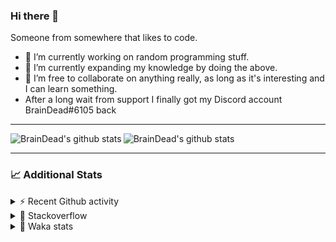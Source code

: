 ### Hi there 👋

Someone from somewhere that likes to code.

- 🔭 I’m currently working on random programming stuff.
- 🌱 I’m currently expanding my knowledge by doing the above.
- 👯 I’m free to collaborate on anything really, as long as it's interesting and I can learn something.
- After a long wait from support I finally got my Discord account BrainDead#6105 back
<hr>


<img alt="BrainDead's github stats" align="left" src="https://github-readme-stats.vercel.app/api?username=albertopoljak&count_private=true&show_icons=true&theme=radical&hide_border=true"/>
<img alt="BrainDead's github stats" align="left" src="https://github-readme-stats.vercel.app/api/top-langs/?username=albertopoljak&layout=compact&theme=radical&hide_border=true&card_width=250"/>
<br clear="left"/>

<hr>

### 📈 Additional Stats

<details>
  <summary>⚡ Recent Github activity</summary>
  <br/>

  <!--START_SECTION:activity-->
1. 🗣 Commented on [#158](https://github.com/Tortoise-Community/Tortoise-BOT/issues/158) in [Tortoise-Community/Tortoise-BOT](https://github.com/Tortoise-Community/Tortoise-BOT)
2. 🗣 Commented on [#32](https://github.com/albertopoljak/Licensy/issues/32) in [albertopoljak/Licensy](https://github.com/albertopoljak/Licensy)
3. ❗️ Closed issue [#31](https://github.com/albertopoljak/Licensy/issues/31) in [albertopoljak/Licensy](https://github.com/albertopoljak/Licensy)
4. ❌ Closed PR [#23](https://github.com/albertopoljak/Licensy/pull/23) in [albertopoljak/Licensy](https://github.com/albertopoljak/Licensy)
5. ❌ Closed PR [#19](https://github.com/albertopoljak/Licensy/pull/19) in [albertopoljak/Licensy](https://github.com/albertopoljak/Licensy)
  <!--END_SECTION:activity-->
</details>

<details>
  <summary>👀 Stackoverflow</summary>

  [![Omid Nikrah StackOverflow](https://github-readme-stackoverflow.vercel.app/?userID=11311072&theme=dark)](https://stackoverflow.com/users/11311072/braindead)

</details>

<details>
  <summary>🤖 Waka stats</summary>
  <br/>

  <!--START_SECTION:waka-->
![Profile Views](http://img.shields.io/badge/Profile%20Views-1-blue)

![Lines of code](https://img.shields.io/badge/From%20Hello%20World%20I%27ve%20Written-278519%20lines%20of%20code-blue)

**🐱 My Github Data** 

> 🏆 769 Contributions in the Year 2021
 > 
> 📦 148.8 kB Used in Github's Storage 
 > 
> 💼 Opted to Hire
 > 
> 📜 33 Public Repositories 
 > 
> 🔑 8 Private Repositories  
 > 
**I'm an Early 🐤** 

```text
🌞 Morning    172 commits    █████░░░░░░░░░░░░░░░░░░░░   21.64% 
🌆 Daytime    309 commits    █████████░░░░░░░░░░░░░░░░   38.87% 
🌃 Evening    216 commits    ██████░░░░░░░░░░░░░░░░░░░   27.17% 
🌙 Night      98 commits     ███░░░░░░░░░░░░░░░░░░░░░░   12.33%

```
📅 **I'm Most Productive on Tuesday** 

```text
Monday       122 commits    ███░░░░░░░░░░░░░░░░░░░░░░   15.35% 
Tuesday      157 commits    █████░░░░░░░░░░░░░░░░░░░░   19.75% 
Wednesday    157 commits    █████░░░░░░░░░░░░░░░░░░░░   19.75% 
Thursday     136 commits    ████░░░░░░░░░░░░░░░░░░░░░   17.11% 
Friday       85 commits     ██░░░░░░░░░░░░░░░░░░░░░░░   10.69% 
Saturday     60 commits     ██░░░░░░░░░░░░░░░░░░░░░░░   7.55% 
Sunday       78 commits     ██░░░░░░░░░░░░░░░░░░░░░░░   9.81%

```


📊 **This Week I Spent My Time On** 

```text
💬 Programming Languages: 
Python                   14 hrs 39 mins      ██████████████░░░░░░░░░░░   55.8% 
XML                      8 hrs 23 mins       ████████░░░░░░░░░░░░░░░░░   31.91% 
textmate                 1 hr 28 mins        █░░░░░░░░░░░░░░░░░░░░░░░░   5.63% 
CSV file                 1 hr 6 mins         █░░░░░░░░░░░░░░░░░░░░░░░░   4.19% 
Gettext Catalog          30 mins             ░░░░░░░░░░░░░░░░░░░░░░░░░   1.95%

🐱‍💻 Projects: 
odoo_14                  26 hrs 10 mins      █████████████████████████   99.64% 
culjak                   5 mins              ░░░░░░░░░░░░░░░░░░░░░░░░░   0.32% 
glovia_custom_addons     0 secs              ░░░░░░░░░░░░░░░░░░░░░░░░░   0.04% 
angelina                 0 secs              ░░░░░░░░░░░░░░░░░░░░░░░░░   0.0%

💻 Operating System: 
Linux                    26 hrs 16 mins      █████████████████████████   100.0%

```

**I Mostly Code in Python** 

```text
Python                   29 repos            ███████████████████░░░░░░   78.38% 
Java                     4 repos             ██░░░░░░░░░░░░░░░░░░░░░░░   10.81% 
HTML                     2 repos             █░░░░░░░░░░░░░░░░░░░░░░░░   5.41% 
TypeScript               1 repo              ░░░░░░░░░░░░░░░░░░░░░░░░░   2.7% 
JavaScript               1 repo              ░░░░░░░░░░░░░░░░░░░░░░░░░   2.7%

```



 Last Updated on 17/12/2021
<!--END_SECTION:waka-->
</details>
